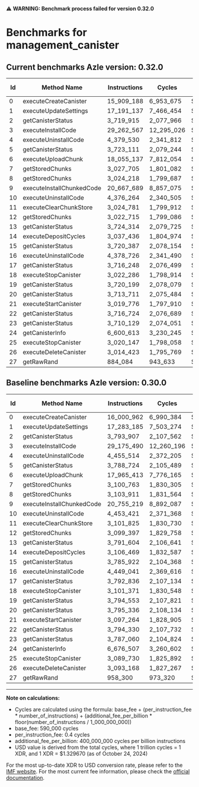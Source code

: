 ⚠️ **WARNING: Benchmark process failed for version 0.32.0**

# Benchmarks for management_canister

## Current benchmarks Azle version: 0.32.0

| Id  | Method Name               | Instructions | Cycles     | USD           | USD/Million Calls | Change                             |
| --- | ------------------------- | ------------ | ---------- | ------------- | ----------------- | ---------------------------------- |
| 0   | executeCreateCanister     | 15_909_188   | 6_953_675  | $0.0000092461 | $9.24             | <font color="green">-91_774</font> |
| 1   | executeUpdateSettings     | 17_191_137   | 7_466_454  | $0.0000099279 | $9.92             | <font color="green">-92_048</font> |
| 2   | getCanisterStatus         | 3_719_915    | 2_077_966  | $0.0000027630 | $2.76             | <font color="green">-73_992</font> |
| 3   | executeInstallCode        | 29_262_567   | 12_295_026 | $0.0000163483 | $16.34            | <font color="red">+87_077</font>   |
| 4   | executeUninstallCode      | 4_379_530    | 2_341_812  | $0.0000031138 | $3.11             | <font color="green">-75_984</font> |
| 5   | getCanisterStatus         | 3_723_111    | 2_079_244  | $0.0000027647 | $2.76             | <font color="green">-65_613</font> |
| 6   | executeUploadChunk        | 18_055_137   | 7_812_054  | $0.0000103875 | $10.38            | <font color="red">+89_724</font>   |
| 7   | getStoredChunks           | 3_027_705    | 1_801_082  | $0.0000023948 | $2.39             | <font color="green">-73_058</font> |
| 8   | getStoredChunks           | 3_024_218    | 1_799_687  | $0.0000023930 | $2.39             | <font color="green">-79_693</font> |
| 9   | executeInstallChunkedCode | 20_667_689   | 8_857_075  | $0.0000117770 | $11.77            | <font color="green">-87_530</font> |
| 10  | executeUninstallCode      | 4_376_264    | 2_340_505  | $0.0000031121 | $3.11             | <font color="green">-77_157</font> |
| 11  | executeClearChunkStore    | 3_024_781    | 1_799_912  | $0.0000023933 | $2.39             | <font color="green">-77_044</font> |
| 12  | getStoredChunks           | 3_022_715    | 1_799_086  | $0.0000023922 | $2.39             | <font color="green">-76_682</font> |
| 13  | getCanisterStatus         | 3_724_314    | 2_079_725  | $0.0000027653 | $2.76             | <font color="green">-67_290</font> |
| 14  | executeDepositCycles      | 3_037_436    | 1_804_974  | $0.0000024000 | $2.40             | <font color="green">-69_033</font> |
| 15  | getCanisterStatus         | 3_720_387    | 2_078_154  | $0.0000027633 | $2.76             | <font color="green">-65_535</font> |
| 16  | executeUninstallCode      | 4_378_726    | 2_341_490  | $0.0000031134 | $3.11             | <font color="green">-70_315</font> |
| 17  | getCanisterStatus         | 3_716_248    | 2_076_499  | $0.0000027611 | $2.76             | <font color="green">-76_588</font> |
| 18  | executeStopCanister       | 3_022_286    | 1_798_914  | $0.0000023920 | $2.39             | <font color="green">-79_085</font> |
| 19  | getCanisterStatus         | 3_720_199    | 2_078_079  | $0.0000027632 | $2.76             | <font color="green">-74_354</font> |
| 20  | getCanisterStatus         | 3_713_711    | 2_075_484  | $0.0000027597 | $2.75             | <font color="green">-81_625</font> |
| 21  | executeStartCanister      | 3_019_776    | 1_797_910  | $0.0000023906 | $2.39             | <font color="green">-77_488</font> |
| 22  | getCanisterStatus         | 3_716_724    | 2_076_689  | $0.0000027613 | $2.76             | <font color="green">-77_606</font> |
| 23  | getCanisterStatus         | 3_710_129    | 2_074_051  | $0.0000027578 | $2.75             | <font color="green">-76_931</font> |
| 24  | getCanisterInfo           | 6_600_613    | 3_230_245  | $0.0000042952 | $4.29             | <font color="green">-75_894</font> |
| 25  | executeStopCanister       | 3_020_147    | 1_798_058  | $0.0000023908 | $2.39             | <font color="green">-69_583</font> |
| 26  | executeDeleteCanister     | 3_014_423    | 1_795_769  | $0.0000023878 | $2.38             | <font color="green">-78_745</font> |
| 27  | getRawRand                | 884_084      | 943_633    | $0.0000012547 | $1.25             | <font color="green">-74_216</font> |

## Baseline benchmarks Azle version: 0.30.0

| Id  | Method Name               | Instructions | Cycles     | USD           | USD/Million Calls |
| --- | ------------------------- | ------------ | ---------- | ------------- | ----------------- |
| 0   | executeCreateCanister     | 16_000_962   | 6_990_384  | $0.0000092949 | $9.29             |
| 1   | executeUpdateSettings     | 17_283_185   | 7_503_274  | $0.0000099769 | $9.97             |
| 2   | getCanisterStatus         | 3_793_907    | 2_107_562  | $0.0000028024 | $2.80             |
| 3   | executeInstallCode        | 29_175_490   | 12_260_196 | $0.0000163020 | $16.30            |
| 4   | executeUninstallCode      | 4_455_514    | 2_372_205  | $0.0000031542 | $3.15             |
| 5   | getCanisterStatus         | 3_788_724    | 2_105_489  | $0.0000027996 | $2.79             |
| 6   | executeUploadChunk        | 17_965_413   | 7_776_165  | $0.0000103397 | $10.33            |
| 7   | getStoredChunks           | 3_100_763    | 1_830_305  | $0.0000024337 | $2.43             |
| 8   | getStoredChunks           | 3_103_911    | 1_831_564  | $0.0000024354 | $2.43             |
| 9   | executeInstallChunkedCode | 20_755_219   | 8_892_087  | $0.0000118235 | $11.82            |
| 10  | executeUninstallCode      | 4_453_421    | 2_371_368  | $0.0000031531 | $3.15             |
| 11  | executeClearChunkStore    | 3_101_825    | 1_830_730  | $0.0000024343 | $2.43             |
| 12  | getStoredChunks           | 3_099_397    | 1_829_758  | $0.0000024330 | $2.43             |
| 13  | getCanisterStatus         | 3_791_604    | 2_106_641  | $0.0000028011 | $2.80             |
| 14  | executeDepositCycles      | 3_106_469    | 1_832_587  | $0.0000024367 | $2.43             |
| 15  | getCanisterStatus         | 3_785_922    | 2_104_368  | $0.0000027981 | $2.79             |
| 16  | executeUninstallCode      | 4_449_041    | 2_369_616  | $0.0000031508 | $3.15             |
| 17  | getCanisterStatus         | 3_792_836    | 2_107_134  | $0.0000028018 | $2.80             |
| 18  | executeStopCanister       | 3_101_371    | 1_830_548  | $0.0000024340 | $2.43             |
| 19  | getCanisterStatus         | 3_794_553    | 2_107_821  | $0.0000028027 | $2.80             |
| 20  | getCanisterStatus         | 3_795_336    | 2_108_134  | $0.0000028031 | $2.80             |
| 21  | executeStartCanister      | 3_097_264    | 1_828_905  | $0.0000024318 | $2.43             |
| 22  | getCanisterStatus         | 3_794_330    | 2_107_732  | $0.0000028026 | $2.80             |
| 23  | getCanisterStatus         | 3_787_060    | 2_104_824  | $0.0000027987 | $2.79             |
| 24  | getCanisterInfo           | 6_676_507    | 3_260_602  | $0.0000043355 | $4.33             |
| 25  | executeStopCanister       | 3_089_730    | 1_825_892  | $0.0000024278 | $2.42             |
| 26  | executeDeleteCanister     | 3_093_168    | 1_827_267  | $0.0000024297 | $2.42             |
| 27  | getRawRand                | 958_300      | 973_320    | $0.0000012942 | $1.29             |

---

**Note on calculations:**

- Cycles are calculated using the formula: base_fee + (per_instruction_fee \* number_of_instructions) + (additional_fee_per_billion \* floor(number_of_instructions / 1_000_000_000))
- base_fee: 590_000 cycles
- per_instruction_fee: 0.4 cycles
- additional_fee_per_billion: 400_000_000 cycles per billion instructions
- USD value is derived from the total cycles, where 1 trillion cycles = 1 XDR, and 1 XDR = $1.329670 (as of October 24, 2024)

For the most up-to-date XDR to USD conversion rate, please refer to the [IMF website](https://www.imf.org/external/np/fin/data/rms_sdrv.aspx).
For the most current fee information, please check the [official documentation](https://internetcomputer.org/docs/current/developer-docs/gas-cost#execution).
